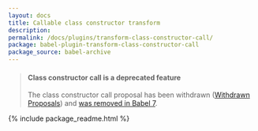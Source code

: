 ```yaml
---
layout: docs
title: Callable class constructor transform
description:
permalink: /docs/plugins/transform-class-constructor-call/
package: babel-plugin-transform-class-constructor-call
package_source: babel-archive
---
```


<blockquote class="babel-callout babel-callout-warning">
  <h4>Class constructor call is a deprecated feature</h4>
  <p>The class constructor call proposal has been withdrawn (<a href="https://github.com/tc39/ecma262/blob/master/withdrawn-proposals.md#withdrawn-proposals">Withdrawn Proposals</a>) and <a href="https://github.com/babel/babel/wiki/Babel-7">was removed in Babel 7</a>.</p>
</blockquote>

{% include package_readme.html %}
